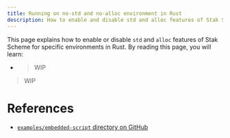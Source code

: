 ```yaml
---
title: Running on no-std and no-alloc environment in Rust
description: How to enable and disable std and alloc features of Stak Scheme for specific environments in Rust
---
```


This page explains how to enable or disable `std` and `alloc` features of Stak Scheme for specific environments in Rust. By reading this page, you will learn:

- > WIP

> WIP

# References

- [`examples/embedded-script` directory on GitHub](https://github.com/raviqqe/stak/tree/main/examples/embedded-script)
